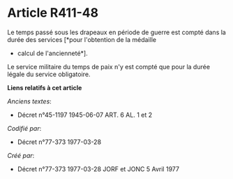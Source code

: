 # Article R411-48

Le temps passé sous les drapeaux en période de guerre est compté dans la durée des services [*pour l'obtention de la médaille
- calcul de l'ancienneté*].

Le service militaire du temps de paix n'y est compté que pour la durée légale du service obligatoire.

**Liens relatifs à cet article**

_Anciens textes_:

  - Décret n°45-1197 1945-06-07 ART. 6 AL. 1 et 2

_Codifié par_:

  - Décret n°77-373 1977-03-28

_Créé par_:

  - Décret n°77-373 1977-03-28 JORF et JONC 5 Avril 1977
